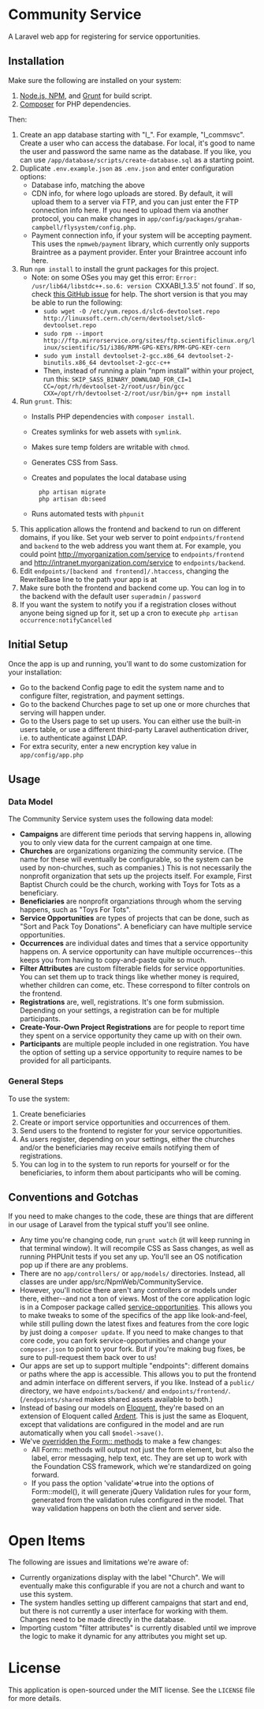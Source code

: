 # Community Service

A Laravel web app for registering for service opportunities.

## Installation

Make sure the following are installed on your system:

1. [Node.js, NPM](http://nodejs.org/), and [Grunt](http://gruntjs.com/installing-grunt) for build script.
2. [Composer](https://getcomposer.org/doc/00-intro.md) for PHP dependencies.

Then:

1. Create an app database starting with "l_". For example, "l_commsvc". Create a user who can access the database. For local, it's good to name the user and password the same name as the database. If you like, you can use `/app/database/scripts/create-database.sql` as a starting point.
2. Duplicate `.env.example.json` as `.env.json` and enter configuration options:
    - Database info, matching the above
    - CDN info, for where logo uploads are stored. By default, it will upload
      them to a server via FTP, and you can just enter the FTP connection info
      here. If you need to upload them via another protocol, you can make
      changes in `app/config/packages/graham-campbell/flysystem/config.php`.
    - Payment connection info, if your system will be accepting payment. This
      uses the `npmweb/payment` library, which currently only supports
      Braintree as a payment provider. Enter your Braintree account info here.
3. Run `npm install` to install the grunt packages for this project.
    - Note: on some OSes you may get this error: `Error: /usr/lib64/libstdc++.so.6: version `CXXABI_1.3.5' not found`. If so, check [this GitHub issue](https://github.com/sass/node-sass/issues/517) for help. The short version is that you may be able to run the following:
        - `sudo wget -O /etc/yum.repos.d/slc6-devtoolset.repo http://linuxsoft.cern.ch/cern/devtoolset/slc6-devtoolset.repo`
        - `sudo rpm --import http://ftp.mirrorservice.org/sites/ftp.scientificlinux.org/linux/scientific/51/i386/RPM-GPG-KEYs/RPM-GPG-KEY-cern`
        - `sudo yum install devtoolset-2-gcc.x86_64 devtoolset-2-binutils.x86_64 devtoolset-2-gcc-c++`
        - Then, instead of running a plain “npm install” within your project, run this: `SKIP_SASS_BINARY_DOWNLOAD_FOR_CI=1 CC=/opt/rh/devtoolset-2/root/usr/bin/gcc CXX=/opt/rh/devtoolset-2/root/usr/bin/g++ npm install`
4. Run `grunt`. This:
    - Installs PHP dependencies with `composer install`.
    - Creates symlinks for web assets with `symlink`.
    - Makes sure temp folders are writable with `chmod`.
    - Generates CSS from Sass.
    - Creates and populates the local database using
    
            php artisan migrate
            php artisan db:seed
            
    - Runs automated tests with `phpunit`
5. This application allows the frontend and backend to run on different domains, if you like. Set your web server to point `endpoints/frontend` and `backend` to the web address you want them at. For example, you could point http://myorganization.com/service to `endpoints/frontend` and http://intranet.myorganization.com/service to `endpoints/backend`.
7. Edit `endpoints/[backend and frontend]/.htaccess`, changing the RewriteBase line to the path your app is at
8. Make sure both the frontend and backend come up. You can log in to the backend with the default user `superadmin` / `password`
9. If you want the system to notify you if a registration closes without anyone being signed up for it, set up a cron to execute `php artisan occurrence:notifyCancelled`

## Initial Setup

Once the app is up and running, you'll want to do some customization for your installation:

* Go to the backend Config page to edit the system name and to configure filter, registration, and payment settings.
* Go to the backend Churches page to set up one or more churches that serving will happen under.
* Go to the Users page to set up users. You can either use the built-in users table, or use a different third-party Laravel authentication driver, i.e. to authenticate against LDAP.
* For extra security, enter a new encryption key value in `app/config/app.php`

## Usage

### Data Model
The Community Service system uses the following data model:

* **Campaigns** are different time periods that serving happens in, allowing you to only view data for the current campaign at one time.
* **Churches** are organizations organizing the community service. (The name for these will eventually be configurable, so the system can be used by non-churches, such as companies.) This is not necessarily the nonprofit organization that sets up the projects itself. For example, First Baptist Church could be the church, working with Toys for Tots as a beneficiary.
* **Beneficiaries** are nonprofit organziations through whom the serving happens, such as "Toys For Tots".
* **Service Opportunities** are types of projects that can be done, such as "Sort and Pack Toy Donations". A beneficiary can have multiple service opportunities.
* **Occurrences** are individual dates and times that a service opportunity happens on. A service opportunity can have multiple occurrences--this keeps you from having to copy-and-paste quite so much.
* **Filter Attributes** are custom filterable fields for service opportunities. You can set them up to track things like whether money is required, whether children can come, etc. These correspond to filter controls on the frontend.
* **Registrations** are, well, registrations. It's one form submission. Depending on your settings, a registration can be for multiple participants.
* **Create-Your-Own Project Registrations** are for people to report time they spent on a service opportunity they came up with on their own.
* **Participants** are multiple people included in one registration. You have the option of setting up a service opportunity to require names to be provided for all participants.

### General Steps

To use the system:

1. Create beneficiaries
2. Create or import service opportunities and occurrences of them.
3. Send users to the frontend to register for your service opportunities.
4. As users register, depending on your settings, either the churches and/or the beneficiaries may receive emails notifying them of registrations.
5. You can log in to the system to run reports for yourself or for the beneficiaries, to inform them about participants who will be coming.


## Conventions and Gotchas

If you need to make changes to the code, these are things that are different
in our usage of Laravel from the typical stuff you'll see online.

* Any time you're changing code, run `grunt watch` (it will keep running in that terminal window). It will recompile CSS as Sass changes, as well as running PHPUnit tests if you set any up. You'll see an OS notification pop up if there are any problems.
* There are no `app/controllers/` or `app/models/` directories. Instead,
  all classes are under app/src/NpmWeb/CommunityService.
* However, you'll notice there aren't any controllers or models under there,
  either--and not a ton of views. Most of the core application logic is in a
  Composer package called
  [service-opportunities](https://github.com/npmweb/service-opportunities). This
  allows you to make tweaks to some of the specifics of the app like
  look-and-feel, while still pulling down the latest fixes and features from the
  core logic by just doing a `composer update`. If you need to make changes to
  that core code, you can fork service-opportunities and change
  your `composer.json` to point to your fork. But if you're making bug fixes, be
  sure to pull-request them back over to us!
* Our apps are set up to support multiple "endpoints": different domains
  or paths where the app is accessible. This allows you to put the frontend
  and admin interface on different servers, if you like. Instead of a
  `public/` directory, we have `endpoints/backend/` and
  `endpoints/frontend/`. (`/endpoints/shared` makes shared assets available to
  both.)
* Instead of basing our models on
  [Eloquent](http://laravel.com/docs/eloquent), they're based on an
  extension of Eloquent called
  [Ardent](https://github.com/laravelbook/ardent). This is just the same
  as Eloquent, except that validations are configured in the model and
  are run automatically when you call `$model->save()`.
* We've [overridden the Form:: methods](https://github.com/npmweb/laravel-forms) to make a few changes:
    * All Form:: methods will output not just the form element, but also
      the label, error messaging, help text, etc. They are set up to
      work with the Foundation CSS framework, which we're standardized
      on going forward.
    * If you pass the option 'validate'=>true into the options of
      Form::model(), it will generate jQuery Validation rules for your form,
      generated from the validation rules configured in the model. That way validation happens on both the client and
      server side.

# Open Items

The following are issues and limitations we're aware of:

* Currently organizations display with the label "Church". We will eventually make this configurable if you are not a church and want to use this system.
* The system handles setting up different campaigns that start and end, but there is not currently a user interface for working with them. Changes need to be made directly in the database.
* Importing custom "filter attributes" is currently disabled until we improve the logic to make it dynamic for any attributes you might set up.

# License

This application is open-sourced under the MIT license. See the `LICENSE` file for more details.